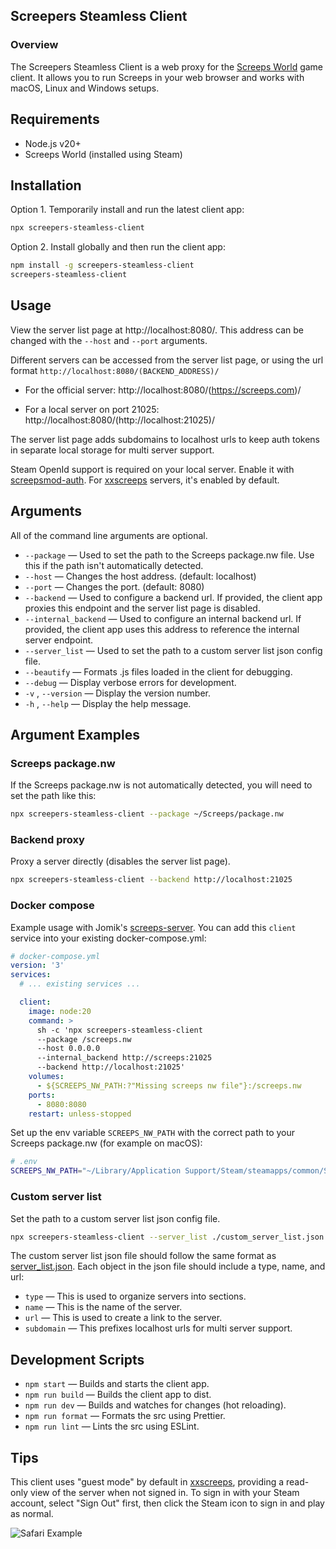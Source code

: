 ## Screepers Steamless Client

### Overview

The Screepers Steamless Client is a web proxy for the [Screeps World](https://store.steampowered.com/app/464350/Screeps/) game client. It allows you to run Screeps in your web browser and works with macOS, Linux and Windows setups.

## Requirements

- Node.js v20+
- Screeps World (installed using Steam)

## Installation

Option 1. Temporarily install and run the latest client app:

```sh
npx screepers-steamless-client
```

Option 2. Install globally and then run the client app:

```sh
npm install -g screepers-steamless-client
screepers-steamless-client
```

## Usage

View the server list page at http://localhost:8080/. This address can be changed with the `--host` and `--port` arguments.

Different servers can be accessed from the server list page, or using the url format `http://localhost:8080/(BACKEND_ADDRESS)/`

- For the official server: http://localhost:8080/(https://screeps.com)/

- For a local server on port 21025: http://localhost:8080/(http://localhost:21025)/

The server list page adds subdomains to localhost urls to keep auth tokens in separate local storage for multi server support.

Steam OpenId support is required on your local server. Enable it with [screepsmod-auth](https://github.com/ScreepsMods/screepsmod-auth). For [xxscreeps](https://github.com/laverdet/xxscreeps/) servers, it's enabled by default.

## Arguments

All of the command line arguments are optional.

- `--package` &mdash; Used to set the path to the Screeps package.nw file. Use this if the path isn't automatically detected.
- `--host` &mdash; Changes the host address. (default: localhost)
- `--port` &mdash; Changes the port. (default: 8080)
- `--backend` &mdash; Used to configure a backend url. If provided, the client app proxies this endpoint and the server list page is disabled.
- `--internal_backend` &mdash; Used to configure an internal backend url. If provided, the client app uses this address to reference the internal server endpoint.
- `--server_list` &mdash; Used to set the path to a custom server list json config file.
- `--beautify` &mdash; Formats .js files loaded in the client for debugging.
- `--debug` &mdash; Display verbose errors for development.
- `-v` , `--version` &mdash; Display the version number.
- `-h` , `--help` &mdash; Display the help message.

## Argument Examples

### Screeps package.nw

If the Screeps package.nw is not automatically detected, you will need to set the path like this:

```sh
npx screepers-steamless-client --package ~/Screeps/package.nw
```

### Backend proxy

Proxy a server directly (disables the server list page).

```sh
npx screepers-steamless-client --backend http://localhost:21025
```

### Docker compose

Example usage with Jomik's [screeps-server](https://github.com/Jomik/screeps-server). You can add this `client` service into your existing docker-compose.yml:

```yaml
# docker-compose.yml
version: '3'
services:
  # ... existing services ...

  client:
    image: node:20
    command: >
      sh -c 'npx screepers-steamless-client
      --package /screeps.nw
      --host 0.0.0.0
      --internal_backend http://screeps:21025
      --backend http://localhost:21025'
    volumes:
      - ${SCREEPS_NW_PATH:?"Missing screeps nw file"}:/screeps.nw
    ports:
      - 8080:8080
    restart: unless-stopped
```

Set up the env variable `SCREEPS_NW_PATH` with the correct path to your Screeps package.nw (for example on macOS):

```bash
# .env
SCREEPS_NW_PATH="~/Library/Application Support/Steam/steamapps/common/Screeps/package.nw"
```

### Custom server list

Set the path to a custom server list json config file.

```sh
npx screepers-steamless-client --server_list ./custom_server_list.json
```

The custom server list json file should follow the same format as [server_list.json](settings/server_list.json). Each object in the json file should include a type, name, and url:
* `type` &mdash; This is used to organize servers into sections.
* `name` &mdash; This is the name of the server.
* `url` &mdash; This is used to create a link to the server.
* `subdomain` &mdash; This prefixes localhost urls for multi server support.

## Development Scripts

- `npm start` &mdash; Builds and starts the client app.
- `npm run build` &mdash; Builds the client app to dist.
- `npm run dev` &mdash; Builds and watches for changes (hot reloading).
- `npm run format` &mdash; Formats the src using Prettier.
- `npm run lint` &mdash; Lints the src using ESLint.

## Tips

This client uses "guest mode" by default in [xxscreeps](https://github.com/laverdet/xxscreeps/), providing a read-only view of the server when not signed in. To sign in with your Steam account, select "Sign Out" first, then click the Steam icon to sign in and play as normal.

![Safari Example](./docs/safari.png)
